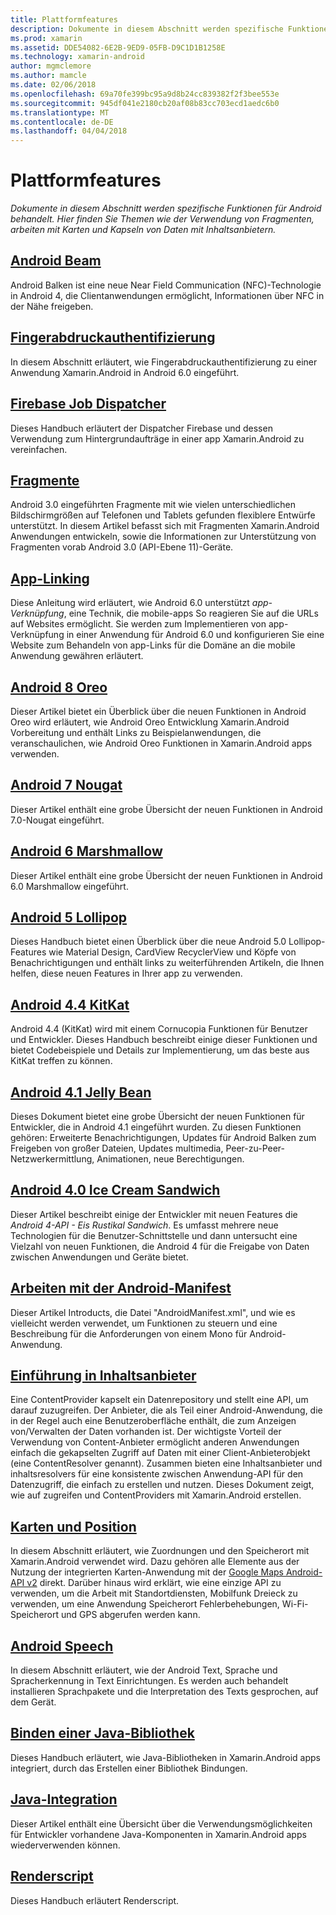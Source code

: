 ```yaml
---
title: Plattformfeatures
description: Dokumente in diesem Abschnitt werden spezifische Funktionen für Android behandelt. Hier finden Sie Themen wie der Verwendung von Fragmenten, arbeiten mit Karten und Kapseln von Daten mit Inhaltsanbietern.
ms.prod: xamarin
ms.assetid: DDE54082-6E2B-9ED9-05FB-D9C1D1B1258E
ms.technology: xamarin-android
author: mgmclemore
ms.author: mamcle
ms.date: 02/06/2018
ms.openlocfilehash: 69a70fe399bc95a9d8b24cc839382f2f3bee553e
ms.sourcegitcommit: 945df041e2180cb20af08b83cc703ecd1aedc6b0
ms.translationtype: MT
ms.contentlocale: de-DE
ms.lasthandoff: 04/04/2018
---
```

# <a name="platform-features"></a>Plattformfeatures

_Dokumente in diesem Abschnitt werden spezifische Funktionen für Android behandelt. Hier finden Sie Themen wie der Verwendung von Fragmenten, arbeiten mit Karten und Kapseln von Daten mit Inhaltsanbietern._

## <a name="android-beamandroidplatformandroid-beammd"></a>[Android Beam](~/android/platform/android-beam.md)

Android Balken ist eine neue Near Field Communication (NFC)-Technologie in Android 4, die Clientanwendungen ermöglicht, Informationen über NFC in der Nähe freigeben.

## <a name="fingerprint-authenticationandroidplatformfingerprint-authenticationindexmd"></a>[Fingerabdruckauthentifizierung](~/android/platform/fingerprint-authentication/index.md)

In diesem Abschnitt erläutert, wie Fingerabdruckauthentifizierung zu einer Anwendung Xamarin.Android in Android 6.0 eingeführt.


## <a name="firebase-job-dispatcherandroidplatformfirebase-job-dispatchermd"></a>[Firebase Job Dispatcher](~/android/platform/firebase-job-dispatcher.md)

Dieses Handbuch erläutert der Dispatcher Firebase und dessen Verwendung zum Hintergrundaufträge in einer app Xamarin.Android zu vereinfachen.



##  <a name="fragmentsandroidplatformfragmentsindexmd"></a>[Fragmente](~/android/platform/fragments/index.md)

Android 3.0 eingeführten Fragmente mit wie vielen unterschiedlichen Bildschirmgrößen auf Telefonen und Tablets gefunden flexiblere Entwürfe unterstützt. In diesem Artikel befasst sich mit Fragmenten Xamarin.Android Anwendungen entwickeln, sowie die Informationen zur Unterstützung von Fragmenten vorab Android 3.0 (API-Ebene 11)-Geräte. 



## <a name="app-linkingandroidplatformapp-linkingmd"></a>[App-Linking](~/android/platform/app-linking.md)

Diese Anleitung wird erläutert, wie Android 6.0 unterstützt _app-Verknüpfung_, eine Technik, die mobile-apps So reagieren Sie auf die URLs auf Websites ermöglicht. Sie werden zum Implementieren von app-Verknüpfung in einer Anwendung für Android 6.0 und konfigurieren Sie eine Website zum Behandeln von app-Links für die Domäne an die mobile Anwendung gewähren erläutert.



##  <a name="android-8-oreoandroidplatformoreomd"></a>[Android 8 Oreo](~/android/platform/oreo.md)

Dieser Artikel bietet ein Überblick über die neuen Funktionen in Android Oreo wird erläutert, wie Android Oreo Entwicklung Xamarin.Android Vorbereitung und enthält Links zu Beispielanwendungen, die veranschaulichen, wie Android Oreo Funktionen in Xamarin.Android apps verwenden.



##  <a name="android-7-nougatandroidplatformnougatmd"></a>[Android 7 Nougat](~/android/platform/nougat.md)

Dieser Artikel enthält eine grobe Übersicht der neuen Funktionen in Android 7.0-Nougat eingeführt.




##  <a name="android-6-marshmallowandroidplatformmarshmallowmd"></a>[Android 6 Marshmallow](~/android/platform/marshmallow.md)

Dieser Artikel enthält eine grobe Übersicht der neuen Funktionen in Android 6.0 Marshmallow eingeführt.




##  <a name="android-5-lollipopandroidplatformlollipopmd"></a>[Android 5 Lollipop](~/android/platform/lollipop.md)

Dieses Handbuch bietet einen Überblick über die neue Android 5.0 Lollipop-Features wie Material Design, CardView RecyclerView und Köpfe von Benachrichtigungen und enthält links zu weiterführenden Artikeln, die Ihnen helfen, diese neuen Features in Ihrer app zu verwenden. 



##  <a name="android-44-kitkatandroidplatformkitkatmd"></a>[Android 4.4 KitKat](~/android/platform/kitkat.md)

Android 4.4 (KitKat) wird mit einem Cornucopia Funktionen für Benutzer und Entwickler. Dieses Handbuch beschreibt einige dieser Funktionen und bietet Codebeispiele und Details zur Implementierung, um das beste aus KitKat treffen zu können. 




##  <a name="android-41-jelly-beanandroidplatformjelly-beanmd"></a>[Android 4.1 Jelly Bean](~/android/platform/jelly-bean.md)

Dieses Dokument bietet eine grobe Übersicht der neuen Funktionen für Entwickler, die in Android 4.1 eingeführt wurden. Zu diesen Funktionen gehören: Erweiterte Benachrichtigungen, Updates für Android Balken zum Freigeben von großer Dateien, Updates multimedia, Peer-zu-Peer-Netzwerkermittlung, Animationen, neue Berechtigungen. 



##  <a name="android-40-ice-cream-sandwichandroidplatformice-cream-sandwichmd"></a>[Android 4.0 Ice Cream Sandwich](~/android/platform/ice-cream-sandwich.md)

Dieser Artikel beschreibt einige der Entwickler mit neuen Features die *Android 4-API - Eis Rustikal Sandwich*. Es umfasst mehrere neue Technologien für die Benutzer-Schnittstelle und dann untersucht eine Vielzahl von neuen Funktionen, die Android 4 für die Freigabe von Daten zwischen Anwendungen und Geräte bietet. 


##  <a name="working-with-the-android-manifestandroid-manifestmd"></a>[Arbeiten mit der Android-Manifest](android-manifest.md)

Dieser Artikel Introducts, die Datei "AndroidManifest.xml", und wie es vielleicht werden verwendet, um Funktionen zu steuern und eine Beschreibung für die Anforderungen von einem Mono für Android-Anwendung.


##  <a name="introduction-to-content-providersandroidplatformcontent-providersindexmd"></a>[Einführung in Inhaltsanbieter](~/android/platform/content-providers/index.md)

Eine ContentProvider kapselt ein Datenrepository und stellt eine API, um darauf zuzugreifen. Der Anbieter, die als Teil einer Android-Anwendung, die in der Regel auch eine Benutzeroberfläche enthält, die zum Anzeigen von/Verwalten der Daten vorhanden ist. Der wichtigste Vorteil der Verwendung von Content-Anbieter ermöglicht anderen Anwendungen einfach die gekapselten Zugriff auf Daten mit einer Client-Anbieterobjekt (eine ContentResolver genannt). Zusammen bieten eine Inhaltsanbieter und inhaltsresolvers für eine konsistente zwischen Anwendung-API für den Datenzugriff, die einfach zu erstellen und nutzen. Dieses Dokument zeigt, wie auf zugreifen und ContentProviders mit Xamarin.Android erstellen. 



##  <a name="maps-and-locationandroidplatformmaps-and-locationindexmd"></a>[Karten und Position](~/android/platform/maps-and-location/index.md)

In diesem Abschnitt erläutert, wie Zuordnungen und den Speicherort mit Xamarin.Android verwendet wird. Dazu gehören alle Elemente aus der Nutzung der integrierten Karten-Anwendung mit der [Google Maps Android-API v2](https://developers.google.com/maps/documentation/android/) direkt. Darüber hinaus wird erklärt, wie eine einzige API zu verwenden, um die Arbeit mit Standortdiensten, Mobilfunk Dreieck zu verwenden, um eine Anwendung Speicherort Fehlerbehebungen, Wi-Fi-Speicherort und GPS abgerufen werden kann. 



## <a name="android-speechandroidplatformspeechmd"></a>[Android Speech](~/android/platform/speech.md)

In diesem Abschnitt erläutert, wie der Android Text, Sprache und Spracherkennung in Text Einrichtungen. Es werden auch behandelt installieren Sprachpakete und die Interpretation des Texts gesprochen, auf dem Gerät. 


##  <a name="binding-a-java-librarybinding-java-libraryindexmd"></a>[Binden einer Java-Bibliothek](binding-java-library/index.md)

Dieses Handbuch erläutert, wie Java-Bibliotheken in Xamarin.Android apps integriert, durch das Erstellen einer Bibliothek Bindungen.

##  <a name="java-integrationjava-integrationindexmd"></a>[Java-Integration](java-integration/index.md)

Dieser Artikel enthält eine Übersicht über die Verwendungsmöglichkeiten für Entwickler vorhandene Java-Komponenten in Xamarin.Android apps wiederverwenden können.

##  <a name="renderscriptrenderscriptmd"></a>[Renderscript](renderscript.md)

Dieses Handbuch erläutert Renderscript.